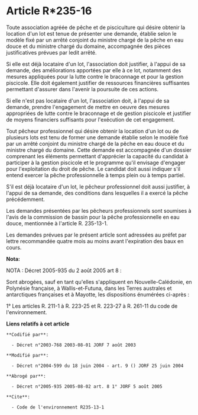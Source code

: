 # Article R*235-16

Toute association agréée de pêche et de pisciculture qui désire obtenir la location d'un lot est tenue de présenter une
demande, établie selon le modèle fixé par un arrêté conjoint du ministre chargé de la pêche en eau douce et du ministre
chargé du domaine, accompagnée des pièces justificatives prévues par ledit arrêté.

Si elle est déjà locataire d'un lot, l'association doit justifier, à l'appui de sa demande, des améliorations apportées par
elle à ce lot, notamment des mesures appliquées pour la lutte contre le braconnage et pour la gestion piscicole. Elle doit
également justifier de ressources financières suffisantes permettant d'assurer dans l'avenir la poursuite de ces actions.

Si elle n'est pas locataire d'un lot, l'association doit, à l'appui de sa demande, prendre l'engagement de mettre en oeuvre
des mesures appropriées de lutte contre le braconnage et de gestion piscicole et justifier de moyens financiers suffisants
pour l'exécution de cet engagement.

Tout pêcheur professionnel qui désire obtenir la location d'un lot ou de plusieurs lots est tenu de former une demande
établie selon le modèle fixé par un arrêté conjoint du ministre chargé de la pêche en eau douce et du ministre chargé du
domaine. Cette demande est accompagnée d'un dossier comprenant les éléments permettant d'apprécier la capacité du candidat à
participer à la gestion piscicole et le programme qu'il envisage d'engager pour l'exploitation du droit de pêche. Le candidat
doit aussi indiquer s'il entend exercer la pêche professionnelle à temps plein ou à temps partiel.

S'il est déjà locataire d'un lot, le pêcheur professionnel doit aussi justifier, à l'appui de sa demande, des conditions dans
lesquelles il a exercé la pêche précédemment.

Les demandes présentées par les pêcheurs professionnels sont soumises à l'avis de la commission de bassin pour la pêche
professionnelle en eau douce, mentionnée à l'article R. 235-13-1.

Les demandes prévues par le présent article sont adressées au préfet par lettre recommandée quatre mois au moins avant
l'expiration des baux en cours.

**Nota:**

NOTA : Décret 2005-935 du 2 août 2005 art 8 :

Sont abrogées, sauf en tant qu'elles s'appliquent en Nouvelle-Calédonie, en Polynésie française, à Wallis-et-Futuna, dans les
Terres australes et antarctiques françaises et à Mayotte, les dispositions énumérées ci-après :

1° Les articles R. 211-1 à R. 223-25 et R. 223-27 à R. 261-11 du code de l'environnement.

**Liens relatifs à cet article**

	**Codifié par**:

	  - Décret n°2003-768 2003-08-01 JORF 7 août 2003

	**Modifié par**:

	  - Décret n°2004-599 du 18 juin 2004 - art. 9 () JORF 25 juin 2004

	**Abrogé par**:

	  - Décret n°2005-935 2005-08-02 art. 8 1° JORF 5 août 2005

	**Cite**:

	  - Code de l'environnement R235-13-1
